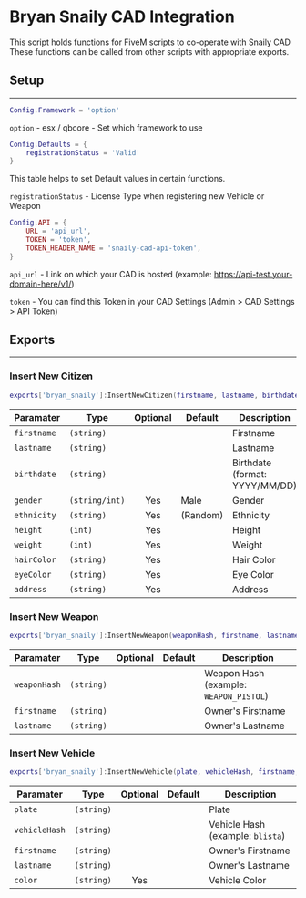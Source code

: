 # Bryan Snaily CAD Integration
<p>This script holds functions for FiveM scripts to co-operate with Snaily CAD
These functions can be called from other scripts with appropriate exports.</p>

## Setup
---
```lua
Config.Framework = 'option'
```
``option`` - esx / qbcore - Set which framework to use

```lua
Config.Defaults = {
    registrationStatus = 'Valid'
}
```
This table helps to set Default values in certain functions.

``registrationStatus`` - License Type when registering new Vehicle or Weapon

```lua
Config.API = {
    URL = 'api_url',
    TOKEN = 'token',
    TOKEN_HEADER_NAME = 'snaily-cad-api-token',
}
```
``api_url`` - Link on which your CAD is hosted (example: https://api-test.your-domain-here/v1/)

``token`` - You can find this Token in your CAD Settings (Admin > CAD Settings > API Token)

## Exports
---

### Insert New Citizen

```lua
exports['bryan_snaily']:InsertNewCitizen(firstname, lastname, birthdate, gender, ethnicity, height, weight, hairColor, eyeColor, address)
```

| Paramater | Type | Optional | Default | Description |
|-|-|:-:|-|-|
| ``firstname`` | ``(string)`` | |  | Firstname |
| ``lastname`` | ``(string)`` | |  | Lastname |
| ``birthdate`` | ``(string)`` | | | Birthdate (format: YYYY/MM/DD) |
| ``gender`` | ``(string/int)`` | Yes | Male | Gender |
| ``ethnicity`` | ``(string)`` | Yes | (Random) | Ethnicity |
| ``height`` | ``(int)`` | Yes |  | Height |
| ``weight`` | ``(int)`` | Yes |  | Weight |
| ``hairColor`` | ``(string)`` | Yes | | Hair Color |
| ``eyeColor`` | ``(string)`` | Yes | | Eye Color |
| ``address`` | ``(string)`` | Yes | | Address |

### Insert New Weapon

```lua
exports['bryan_snaily']:InsertNewWeapon(weaponHash, firstname, lastname)
```

| Paramater | Type | Optional | Default | Description |
|-|-|:-:|-|-|
| ``weaponHash`` | ``(string)`` | |  | Weapon Hash (example: ``WEAPON_PISTOL``) |
| ``firstname`` | ``(string)`` | |  | Owner's Firstname |
| ``lastname`` | ``(string)`` | |  | Owner's Lastname |

### Insert New Vehicle

```lua
exports['bryan_snaily']:InsertNewVehicle(plate, vehicleHash, firstname, lastname, color)
```

| Paramater | Type | Optional | Default | Description |
|-|-|:-:|-|-|
| ``plate`` | ``(string)`` | |  | Plate |
| ``vehicleHash`` | ``(string)`` | |  | Vehicle Hash (example: ``blista``) |
| ``firstname`` | ``(string)`` | |  | Owner's Firstname |
| ``lastname`` | ``(string)`` | |  | Owner's Lastname |
| ``color`` | ``(string)`` | Yes |  | Vehicle Color |